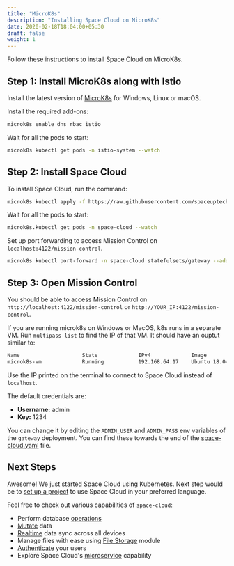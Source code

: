 ```yaml
---
title: "MicroK8s"
description: "Installing Space Cloud on MicroK8s"
date: 2020-02-18T18:04:00+05:30
draft: false
weight: 1
---
```


Follow these instructions to install Space Cloud on MicroK8s.

## Step 1: Install MicroK8s along with Istio

Install the latest version of [MicroK8s](https://microk8s.io/) for Windows, Linux or macOS.

Install the required add-ons:
```bash
microk8s enable dns rbac istio
```

Wait for all the pods to start:

```bash
microk8s kubectl get pods -n istio-system --watch
```

## Step 2: Install Space Cloud

To install Space Cloud, run the command:

```bash
microk8s kubectl apply -f https://raw.githubusercontent.com/spaceuptech/space-cloud/master/install-manifests/kubernetes/local/space-cloud.yaml
```

Wait for all the pods to start:

```bash
microk8s.kubectl get pods -n space-cloud --watch
```

Set up port forwarding to access Mission Control on `localhost:4122/mission-control`.

```bash
microk8s kubectl port-forward -n space-cloud statefulsets/gateway --address 0.0.0.0 4122:4122
```

## Step 3: Open Mission Control

You should be able to access Mission Control on `http://localhost:4122/mission-control` or `http://YOUR_IP:4122/mission-control`.

If you are running microk8s on Windows or MacOS, k8s runs in a separate VM. Run `multipass list` to find the IP of that VM. It should have an ouptut similar to:

```bash
Name                    State             IPv4             Image
microk8s-vm             Running           192.168.64.17    Ubuntu 18.04 LTS
```

Use the IP printed on the terminal to connect to Space Cloud instead of `localhost`.

The default credentials are:
- **Username:** admin
- **Key:** 1234

You can change it by editing the `ADMIN_USER` and `ADMIN_PASS` env variables of the `gateway` deployment. You can find these towards the end of the [space-cloud.yaml](https://raw.githubusercontent.com/spaceuptech/space-cloud/master/install-manifests/kubernetes/local/space-cloud.yaml) file.  

## Next Steps

Awesome! We just started Space Cloud using Kubernetes. Next step would be to [set up a project](/introduction/setting-up-project/) to use Space Cloud in your preferred language.

Feel free to check out various capabilities of `space-cloud`:

- Perform database [operations](/storage/database/queries)
- [Mutate](/storage/database/mutations) data
- [Realtime](/storage/database/subscriptions) data sync across all devices
- Manage files with ease using [File Storage](/storage/filestore) module
- [Authenticate](/user-management) your users
- Explore Space Cloud's [microservice](/microservices) capability
